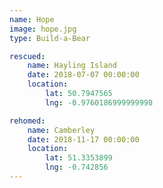 ```yaml
---
name: Hope
image: hope.jpg
type: Build-a-Bear

rescued:
    name: Hayling Island
    date: 2018-07-07 00:00:00
    location:
        lat: 50.7947565
        lng: -0.9760186999999998

rehomed:
    name: Camberley
    date: 2018-11-17 00:00:00
    location:
        lat: 51.3353899
        lng: -0.742856
---
```

